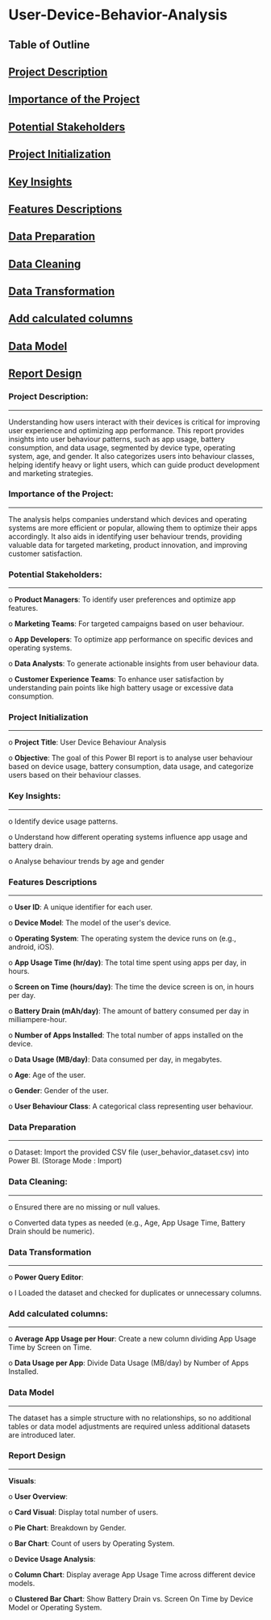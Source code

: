 # User-Device-Behavior-Analysis

## Table of Outline

## [Project Description](#project-description)

## [Importance of the Project](#importance-of-the-project)

## [Potential Stakeholders](#potential-stakeholders)

## [Project Initialization](#project-initialization)

## [Key Insights](#key-insights)

## [Features Descriptions](#features-descriptions)

## [Data Preparation](#data-preparation)

## [Data Cleaning](#data-cleaning)

## [Data Transformation](#data-transformation)

## [Add calculated columns](#add-calculated-columns)

## [Data Model](#data-model)

## [Report Design](#report-design)


### Project Description:
---
Understanding how users interact with their devices is critical for improving user experience and optimizing app performance. This report provides insights into user behaviour patterns, such as app usage, battery consumption, and data usage, segmented by device type, operating system, age, and gender. It also categorizes users into behaviour classes, helping identify heavy or light users, which can guide product development and marketing strategies.

### Importance of the Project:
---
The analysis helps companies understand which devices and operating systems are more efficient or popular, allowing them to optimize their apps accordingly. It also aids in identifying user behaviour trends, providing valuable data for targeted marketing, product innovation, and improving customer satisfaction.

### Potential Stakeholders:
---
o **Product Managers**: To identify user preferences and optimize app features.

o **Marketing Teams**: For targeted campaigns based on user behaviour.

o **App Developers**: To optimize app performance on specific devices and operating systems.

o **Data Analysts**: To generate actionable insights from user behaviour data.

o **Customer Experience Teams**: To enhance user satisfaction by understanding pain points like high battery usage or excessive data consumption.

### Project Initialization
---
o **Project Title**: User Device Behaviour Analysis

o **Objective**: The goal of this Power BI report is to analyse user behaviour based on device usage, battery consumption, data usage, and categorize users based on their behaviour classes.

### Key Insights:
---
o Identify device usage patterns.

o Understand how different operating systems influence app usage and battery drain.

o Analyse behaviour trends by age and gender

### Features Descriptions
---
o **User ID**: A unique identifier for each user.

o **Device Model**: The model of the user's device.

o **Operating System**: The operating system the device runs on (e.g., android, iOS).

o **App Usage Time (hr/day)**: The total time spent using apps per day, in hours.

o **Screen on Time (hours/day)**: The time the device screen is on, in hours per day.

o **Battery Drain (mAh/day)**: The amount of battery consumed per day in milliampere-hour.

o **Number of Apps Installed**: The total number of apps installed on the device.

o **Data Usage (MB/day)**: Data consumed per day, in megabytes.

o **Age**: Age of the user.

o **Gender**: Gender of the user.

o **User Behaviour Class**: A categorical class representing user behaviour.

### Data Preparation
---
o Dataset: Import the provided CSV file (user_behavior_dataset.csv) into Power BI. (Storage Mode : Import)

### Data Cleaning:
---
o Ensured there are no missing or null values.

o Converted data types as needed (e.g., Age, App Usage Time, Battery Drain should be numeric).

### Data Transformation
---
o **Power Query Editor**:

o I Loaded the dataset and checked for duplicates or unnecessary columns.

### Add calculated columns:
---
o **Average App Usage per Hour**: Create a new column dividing App Usage Time by Screen on Time.

o **Data Usage per App**: Divide Data Usage (MB/day) by Number of Apps Installed.

### Data Model
---
The dataset has a simple structure with no relationships, so no additional tables or data model adjustments are required unless additional datasets are introduced later.

### Report Design
---
**Visuals**:

o **User Overview**:

o **Card Visual**: Display total number of users.

o **Pie Chart**: Breakdown by Gender.

o **Bar Chart**: Count of users by Operating System.

o **Device Usage Analysis**:

o **Column Chart**: Display average App Usage Time across different device models.

o **Clustered Bar Chart**: Show Battery Drain vs. Screen On Time by Device Model or Operating System.



